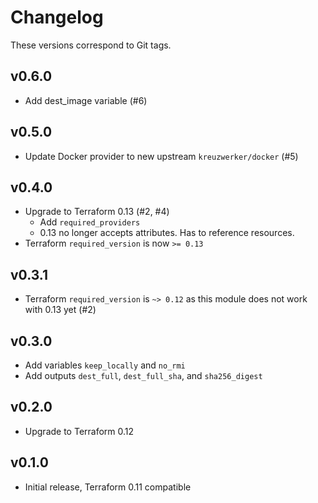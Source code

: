 Changelog
=========

These versions correspond to Git tags.

## v0.6.0

 * Add dest_image variable (#6)

## v0.5.0

 * Update Docker provider to new upstream `kreuzwerker/docker` (#5)

## v0.4.0

 * Upgrade to Terraform 0.13 (#2, #4)
   * Add `required_providers`
   * 0.13 no longer accepts attributes. Has to reference resources.
 * Terraform `required_version` is now `>= 0.13`

## v0.3.1

 * Terraform `required_version` is `~> 0.12` as this module does not work with 0.13 yet (#2)

## v0.3.0

 * Add variables `keep_locally` and `no_rmi`
 * Add outputs `dest_full`, `dest_full_sha`, and `sha256_digest`

## v0.2.0

 * Upgrade to Terraform 0.12

## v0.1.0

 * Initial release, Terraform 0.11 compatible
